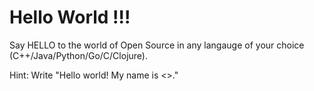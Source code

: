 # Hello World !!!
Say HELLO to the world of Open Source in any langauge of your choice (C++/Java/Python/Go/C/Clojure).

Hint: Write "Hello world! My name is <<Your name>>."
